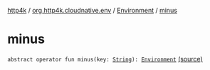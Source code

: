 [http4k](../../index.md) / [org.http4k.cloudnative.env](../index.md) / [Environment](index.md) / [minus](./minus.md)

# minus

`abstract operator fun minus(key: `[`String`](https://kotlinlang.org/api/latest/jvm/stdlib/kotlin/-string/index.html)`): `[`Environment`](index.md) [(source)](https://github.com/http4k/http4k/blob/master/http4k-cloudnative/src/main/kotlin/org/http4k/cloudnative/env/Environment.kt#L29)